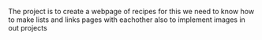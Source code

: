The project is to create a webpage of recipes 
for this we need to know how to make lists and links pages with eachother
also to implement images in out projects 
